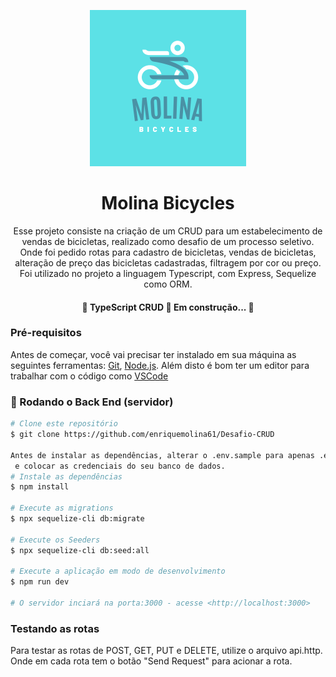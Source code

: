 <p align="center">
  <img src="https://github.com/enriquemolina61/Desafio-CRUD/blob/master/Molina.png?raw=true" width="250" title="hover text">
</p>

<h1 align="center">Molina Bicycles</h1>

<p align="center">Esse projeto consiste na criação de um CRUD para um estabelecimento de vendas de bicicletas, realizado como desafio de um processo seletivo. Onde foi pedido rotas para cadastro de bicicletas, vendas de bicicletas, alteração de preço das bicicletas cadastradas, filtragem por cor ou preço. Foi utilizado no projeto a linguagem Typescript, com Express, Sequelize como ORM. </p>

<h4 align="center"> 
	🚧  TypeScript CRUD 🚀 Em construção...  🚧
</h4>

### Pré-requisitos

Antes de começar, você vai precisar ter instalado em sua máquina as seguintes ferramentas:
[Git](https://git-scm.com), [Node.js](https://nodejs.org/en/). 
Além disto é bom ter um editor para trabalhar com o código como [VSCode](https://code.visualstudio.com/)

### 🎲 Rodando o Back End (servidor)



```bash
# Clone este repositório
$ git clone https://github.com/enriquemolina61/Desafio-CRUD

Antes de instalar as dependências, alterar o .env.sample para apenas .env
 e colocar as credenciais do seu banco de dados.
# Instale as dependências
$ npm install

# Execute as migrations
$ npx sequelize-cli db:migrate

# Execute os Seeders
$ npx sequelize-cli db:seed:all

# Execute a aplicação em modo de desenvolvimento
$ npm run dev

# O servidor inciará na porta:3000 - acesse <http://localhost:3000>
```

### Testando as rotas

Para testar as rotas de POST, GET, PUT e DELETE, utilize o arquivo api.http. Onde em cada rota tem o botão "Send Request" para acionar a rota.

